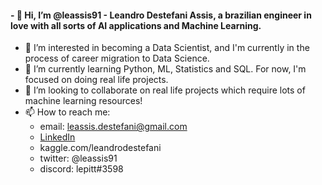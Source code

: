 #### - 👋 Hi, I’m @leassis91 - Leandro Destefani Assis, a brazilian engineer in love with all sorts of AI applications and Machine Learning.
- 👀 I’m interested in becoming a Data Scientist, and I'm currently in the process of career migration to Data Science.
- 🌱 I’m currently learning Python, ML, Statistics and SQL. For now, I'm focused on doing real life projects.
- 💞️ I’m looking to collaborate on real life projects which require lots of machine learning resources!
- 📫 How to reach me:
    * email: leassis.destefani@gmail.com
    * <a href=“https://www.linkedin.com/in/leandrodestefani/“>LinkedIn</a>
    * kaggle.com/leandrodestefani
    * twitter: @leassis91
    * discord: lepitt#3598
    
<!---
leassis91/leassis91 is a ✨ special ✨ repository because its `README.md` (this file) appears on your GitHub profile.
You can click the Preview link to take a look at your changes.
--->
